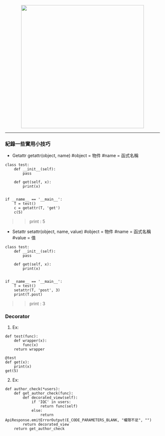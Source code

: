 <div align="center">
  <img src="https://upload.wikimedia.org/wikipedia/commons/thumb/c/c3/Python-logo-notext.svg/2048px-Python-logo-notext.svg.png" height="400px"/>
 </div>
 
---- 
  
### 紀錄一些實用小技巧
- Getattr
getattr(object, name)   #object = 物件  #name = 函式名稱
```
class test:
    def __init__(self):
        pass
    
    def get(self, x):
        print(x)


if __name__ == '__main__':
    T = test()
    c = getattr(T, 'get')
    c(5)
```
>> print : 5
- Setattr
setattr(object, name, value)  #object = 物件  #name = 函式名稱  #value = 值
```
class test:
    def __init__(self):
        pass
    
    def get(self, x):
        print(x)


if __name__ == '__main__':
    T = test()
    setattr(T, 'post', 3)
    print(T.post)
``` 
>> print : 3
### Decorator
1. Ex: 
```
def test(func):
    def wrapper(x):
        func(x)
    return wrapper

@test
def get(x):
    print(x)
get(5)

```
2. Ex:
```
def author_check(*users):
    def get_author_check(func):
        def decorated_view(self):
            if 'IQC' in users:
                return func(self)
            else:
                return ApiResponse.emitErrorOutput(E_CODE_PARAMETERS_BLANK, "權限不足", "")
        return decorated_view 
    return get_author_check
```
